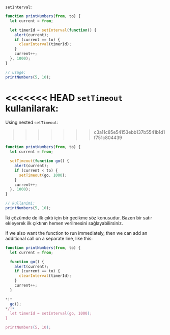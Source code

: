 
`setInterval`:

```js run
function printNumbers(from, to) {
  let current = from;

  let timerId = setInterval(function() {
    alert(current);
    if (current == to) {
      clearInterval(timerId);
    }
    current++;
  }, 1000);
}

// usage:
printNumbers(5, 10);
```

<<<<<<< HEAD
`setTimeout` kullanilarak:
=======
Using nested `setTimeout`:
>>>>>>> c3a11c85e54153ebb137b5541b1d1f751c804439


```js run
function printNumbers(from, to) {
  let current = from;

  setTimeout(function go() {
    alert(current);
    if (current < to) {
      setTimeout(go, 1000);
    }
    current++;
  }, 1000);
}

// kullanimi:
printNumbers(5, 10);
```

İki çözümde de ilk çıktı için bir gecikme söz konusudur. Bazen bir satır ekleyerek ilk çıktının hemen verilmesini sağlayabilirsiniz.

If we also want the function to run immediately, then we can add an additional call on a separate line, like this:

```js run
function printNumbers(from, to) {
  let current = from;

  function go() {
    alert(current);
    if (current == to) {
      clearInterval(timerId);
    }
    current++;
  }

*!*
  go();
*/!*
  let timerId = setInterval(go, 1000);
}

printNumbers(5, 10);
```
